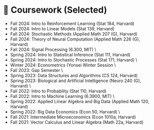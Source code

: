 # 🥇 Coursework (Selected)
- Fall 2024: Intro to Reinforcement Learning (Stat 184, Harvard)
- Fall 2024: Intro to Linear Models (Stat 139, Harvard)
- Fall 2024: Stochastic Methods (Applied Math 207 (G), Harvard)
- Fall 2024: Theory of Neural Computation (Applied Math 226 (G), Harvard)
- Fall 2024: Signal Processing (6.300, MIT)
\
- Spring 2024: Intro to Statistical Inference (Stat 111, Harvard)
- Spring 2024: Intro to Stochastic Processes (Stat 171, Harvard)
\
- Winter 2024: Econometrics (Yonsei Winter Session
\
- Fall 2023: Gap Semester
\
- Spring 2023: Data Structures and Algorithms (CS 124, Harvard)
- Spring 2023: Biological and Artificial Intelligence (Neuro 240 (G), Harvard)
\
- Fall 2022: Intro to Probability (Stat 110, Harvard)
- Fall 2022: Intro to Machine Learning (6.3900, MIT)
\
- Spring 2022: Applied Linear Algebra and Big Data (Applied Math 120, Harvard)
- Spring 2022: Big Data Economics (Econ 50, Harvard)
\
- Fall 2021: Intermediate Microeconomics (Econ 1010a, Harvard)
- Fall 2021: Vector Calculus and Linear Algebra (Math 22a, Harvard)